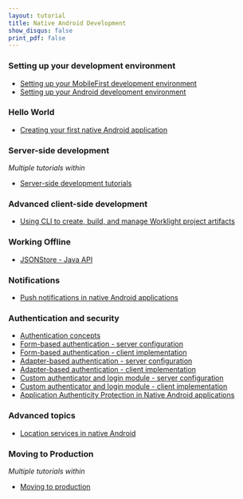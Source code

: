 ```yaml
---
layout: tutorial
title: Native Android Development
show_disqus: false
print_pdf: false
---
```

### Setting up your development environment

* <a href="../setting-up-your-development-environment/setting-mobilefirst-development-environment/">Setting up your MobileFirst development environment</a>
* <a href="../setting-up-your-development-environment/setting-android-development-environment/">Setting up your Android development environment</a>

### Hello World

* <a href="../hello-world/creating-first-native-android-mobilefirst-application/">Creating your first native Android application</a>

### Server-side development
<p><i>Multiple tutorials within</i></p>

* <a href="../server-side-development/">Server-side development tutorials</a>

### Advanced client-side development

* <a href="../advanced-client-side-development/using-cli-create-build-manage-project-artifacts/">Using CLI to create, build, and manage Worklight project artifacts</a>

### Working Offline

* <a href="../working-offline/jsonstore/jsonstore-java-api/">JSONStore - Java API</a>

### Notifications

* <a href="../notifications/push-notification-native-android-applications/">Push notifications in native Android applications</a>

### Authentication and security

* <a href="../authentication-security/authentication-concepts/">Authentication concepts</a>
* <a href="../authentication-security/form-based-authentication/">Form-based authentication - server configuration</a>
* <a href="../authentication-security/form-based-authentication/form-based-authentication-native-android-applications/">Form-based authentication - client implementation</a>
* <a href="../authentication-security/adapter-based-authentication/">Adapter-based authentication - server configuration</a>
* <a href="../authentication-security/adapter-based-authentication/adapter-based-authentication-native-android-applications/">Adapter-based authentication - client implementation</a>
* <a href="../authentication-security/custom-authenticator-login-module/">Custom authenticator and login module - server configuration</a>
* <a href="../authentication-security/custom-authenticator-login-module/custom-authenticator-login-module-native-android-applications/">Custom authenticator and login module - client implementation</a>
* <a href="../authentication-security/application-authenticity-protection/application-authenticity-protection-native-android/">Application Authenticity Protection in Native Android applications</a>

### Advanced topics

* <a href="../advanced-topics/location-services-native-android-applications/">Location services in native Android</a>

### Moving to Production
<p><i>Multiple tutorials within</i></p>

* <a href="../moving-production/">Moving to production</a>
